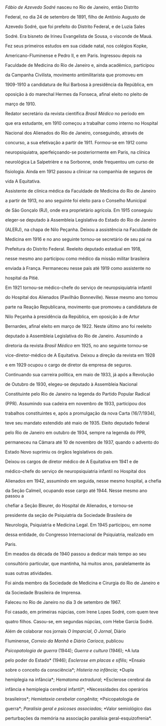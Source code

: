 

*Fábio de Azevedo Sodré* nasceu no Rio de Janeiro, então Distrito

Federal, no dia 24 de setembro de 1891, filho de Antônio Augusto de

Azevedo Sodré, que foi prefeito do Distrito Federal, e de Luzia Sales

Sodré. Era bisneto de Irineu Evangelista de Sousa, o visconde de Mauá.



Fez seus primeiros estudos em sua cidade natal, nos colégios Kopke,

Americano-Fluminense e Pedro II, e em Paris. Ingressou depois na

Faculdade de Medicina do Rio de Janeiro e, ainda acadêmico, participou

da Campanha Civilista, movimento antimilitarista que promoveu em

1909-1910 a candidatura de Rui Barbosa à presidência da República, em

oposição à do marechal Hermes da Fonseca, afinal eleito no pleito de

março de 1910.



Redator secretário da revista científica *Brasil Médico* no período em

que era estudante, em 1910 começou a trabalhar como interno no Hospital

Nacional dos Alienados do Rio de Janeiro, conseguindo, através de

concurso, a sua efetivação a partir de 1911. Formou-se em 1912 como

neuropsiquiatra, aperfeiçoando-se posteriormente em Paris, na clínica

neurológica La Salpetrière e na Sorbonne, onde frequentou um curso de

fisiologia. Ainda em 1912 passou a clinicar na companhia de seguros de

vida A Equitativa.



Assistente de clínica médica da Faculdade de Medicina do Rio de Janeiro

a partir de 1913, no ano seguinte foi eleito para o Conselho Municipal

de São Gonçalo (RJ), onde era proprietário agrícola. Em 1915 conseguiu

eleger-se deputado à Assembleia Legislativa do Estado do Rio de Janeiro

(ALERJ), na chapa de Nilo Peçanha. Deixou a assistência na Faculdade de

Medicina em 1916 e no ano seguinte tornou-se secretário de seu pai na

Prefeitura do Distrito Federal. Reeleito deputado estadual em 1918,

nesse mesmo ano participou como médico da missão militar brasileira

enviada à França. Permaneceu nesse país até 1919 como assistente no

hospital da Pitié.



Em 1921 tornou-se médico-chefe do serviço de neuropsiquiatria infantil

do Hospital dos Alienados (Pavilhão Bonneville). Nesse mesmo ano tomou

parte na Reação Republicana, movimento que promoveu a candidatura de

Nilo Peçanha à presidência da República, em oposição à de Artur

Bernardes, afinal eleito em março de 1922. Neste último ano foi reeleito

deputado à Assembleia Legislativa do Rio de Janeiro. Assumindo a

diretoria da revista *Brasil Médico* em 1925, no ano seguinte tornou-se

vice-diretor-médico de A Equitativa. Deixou a direção da revista em 1928

e em 1929 ocupou o cargo de diretor da empresa de seguros.



Continuando sua carreira política, em maio de 1933, já após a Revolução

de Outubro de 1930, elegeu-se deputado à Assembleia Nacional

Constituinte pelo Rio de Janeiro na legenda do Partido Popular Radical

(PPR). Assumindo sua cadeira em novembro de 1933, participou dos

trabalhos constituintes e, após a promulgação da nova Carta (16/7/1934),

teve seu mandato estendido até maio de 1935. Eleito deputado federal

pelo Rio de Janeiro em outubro de 1934, sempre na legenda do PPR,

permaneceu na Câmara até 10 de novembro de 1937, quando o advento do

Estado Novo suprimiu os órgãos legislativos do país.



Deixou os cargos de diretor médico de A Equitativa em 1941 e de

médico-chefe do serviço de neuropsiquiatria infantil no Hospital dos

Alienados em 1942, assumindo em seguida, nesse mesmo hospital, a chefia

da Seção Calmeil, ocupando esse cargo até 1944. Nesse mesmo ano passou a

chefiar a Seção Bleurer, do Hospital de Alienados, e tornou-se

presidente da seção de Psiquiatria da Sociedade Brasileira de

Neurologia, Psiquiatria e Medicina Legal. Em 1945 participou, em nome

dessa entidade, do Congresso Internacional de Psiquiatria, realizado em

Paris.



Em meados da década de 1940 passou a dedicar mais tempo ao seu

consultório particular, que mantinha, há muitos anos, paralelamente às

suas outras atividades.



Foi ainda membro da Sociedade de Medicina e Cirurgia do Rio de Janeiro e

da Sociedade Brasileira de Imprensa.



Faleceu no Rio de Janeiro no dia 3 de setembro de 1967.



Foi casado, em primeiras núpcias, com Irene Lopes Sodré, com quem teve

quatro filhos. Casou-se, em segundas núpcias, com Hebe Garcia Sodré.



Além de colaborar nos jornais *O Imparcial*, *O Jornal*, Diário

Fluminense, *Correio da Manhã* e *Diário Carioca*, publicou

*Psicopatologia de guerra* (1944); *Guerra e cultura* (1946); *A luta

pelo poder do Estado* (1946); *Esclerose em placas e sífilis*; *Ensaio

sobre o conceito da consciência*; *Histeria na infância*; *Dupla

hemiplegia na infância*; *Hematoma extradural*; *Esclerose cerebral da

infância e hemiplegia cerebral infantil*; *Necessidades dos operários

brasileiros*; *Hemiataxia cerebelar congênita*; *Psicopatologia de

guerra*; *Paralisia geral e psicoses associadas*; *Valor semiológico das

perturbações da memória na associação paralisia geral-esquizofrenia*.



